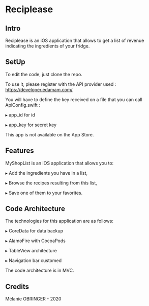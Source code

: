 # Reciplease

## Intro
Reciplease is an iOS application that allows to get a list of revenue indicating the ingredients of your fridge.

## SetUp
To edit the code, just clone the repo.

To use it, please register with the API provider used : https://developer.edamam.com/

You will have to define the key received on a file that you can call ApiConfig.swift : 

▸ app_id for id

▸ app_key for secret key

This app is not available on the App Store.

## Features
MyShopList is an iOS application that allows you to:

▸ Add the ingredients you have in a list,

▸ Browse the recipes resulting from this list,

▸ Save one of them to your favorites.

## Code Architecture
The technologies for this application are as follows:

▸ CoreData for data backup

▸ AlamoFire with CocoaPods

▸ TableView architecture

▸ Navigation bar customed

The code architecture is in MVC.

## Credits
Mélanie OBRINGER - 2020
